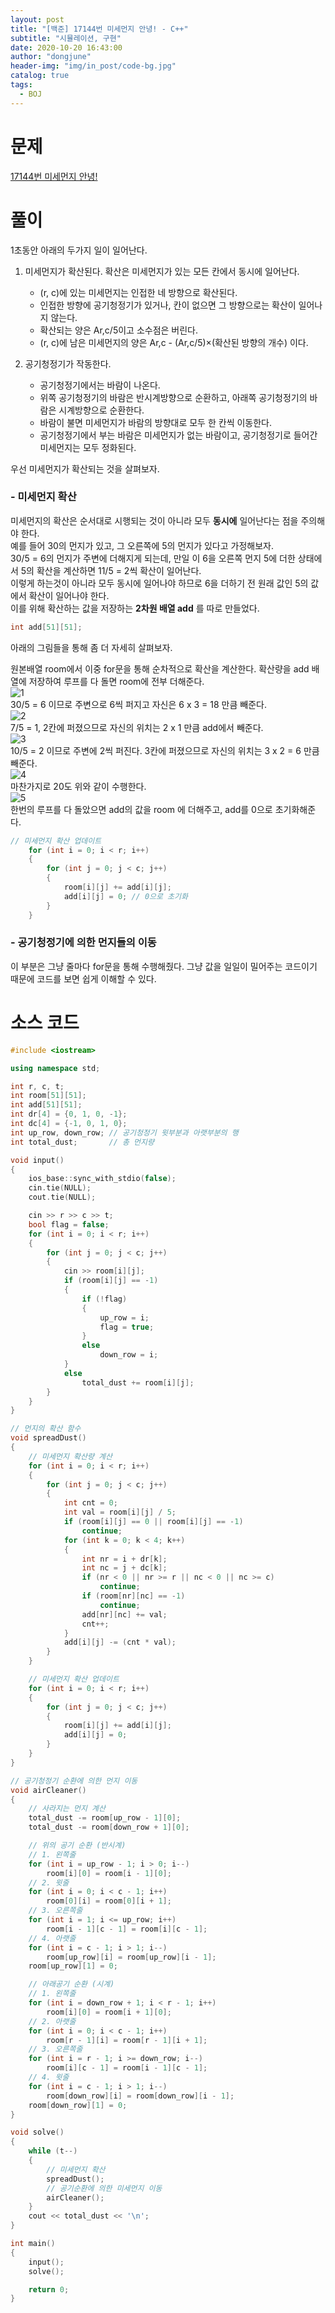 ```yaml
---
layout: post
title: "[백준] 17144번 미세먼지 안녕! - C++"
subtitle: "시뮬레이션, 구현"
date: 2020-10-20 16:43:00
author: "dongjune"
header-img: "img/in_post/code-bg.jpg"
catalog: true
tags:
  - BOJ
---
```


# 문제

[17144번 미세먼지 안녕!](https://www.acmicpc.net/problem/17144)

# 풀이

1초동안 아래의 두가지 일이 일어난다.

1. 미세먼지가 확산된다. 확산은 미세먼지가 있는 모든 칸에서 동시에 일어난다.

   - (r, c)에 있는 미세먼지는 인접한 네 방향으로 확산된다.
   - 인접한 방향에 공기청정기가 있거나, 칸이 없으면 그 방향으로는 확산이 일어나지 않는다.
   - 확산되는 양은 Ar,c/5이고 소수점은 버린다.
   - (r, c)에 남은 미세먼지의 양은 Ar,c - (Ar,c/5)×(확산된 방향의 개수) 이다.

2. 공기청정기가 작동한다.

   - 공기청정기에서는 바람이 나온다.
   - 위쪽 공기청정기의 바람은 반시계방향으로 순환하고, 아래쪽 공기청정기의 바람은 시계방향으로 순환한다.
   - 바람이 불면 미세먼지가 바람의 방향대로 모두 한 칸씩 이동한다.
   - 공기청정기에서 부는 바람은 미세먼지가 없는 바람이고, 공기청정기로 들어간 미세먼지는 모두 정화된다.

우선 미세먼지가 확산되는 것을 살펴보자.

### - 미세먼지 확산

미세먼지의 확산은 순서대로 시행되는 것이 아니라 모두 **동시에** 일어난다는 점을 주의해야 한다.  
예를 들어 30의 먼지가 있고, 그 오른쪽에 5의 먼지가 있다고 가정해보자.  
30/5 = 6의 먼지가 주변에 더해지게 되는데, 만일 이 6을 오른쪽 먼지 5에 더한 상태에서 5의 확산을 계산하면 11/5 = 2씩 확산이 일어난다.  
이렇게 하는것이 아니라 모두 동시에 일어나야 하므로 6을 더하기 전 원래 값인 5의 값에서 확산이 일어나야 한다.  
이를 위해 확산하는 값을 저장하는 **2차원 배열 add** 를 따로 만들었다.

```c++
int add[51][51];
```

아래의 그림들을 통해 좀 더 자세히 살펴보자.

원본배열 room에서 이중 for문을 통해 순차적으로 확산을 계산한다. 확산량을 add 배열에 저장하여 루프를 다 돌면 room에 전부 더해준다.  
![1](https://user-images.githubusercontent.com/53213397/117607897-ea0f9580-b197-11eb-8964-d0abd7be7048.png)  
30/5 = 6 이므로 주변으로 6씩 퍼지고 자신은 6 x 3 = 18 만큼 빼준다.  
![2](https://user-images.githubusercontent.com/53213397/117607909-f0057680-b197-11eb-9d0c-38a056051c02.png)  
7/5 = 1, 2칸에 퍼졌으므로 자신의 위치는 2 x 1 만큼 add에서 빼준다.  
![3](https://user-images.githubusercontent.com/53213397/117607911-f1cf3a00-b197-11eb-94a5-e9754b6ee4c7.png)  
10/5 = 2 이므로 주변에 2씩 퍼진다. 3칸에 퍼졌으므로 자신의 위치는 3 x 2 = 6 만큼 빼준다.  
![4](https://user-images.githubusercontent.com/53213397/117607914-f3006700-b197-11eb-975a-73abd0dd729d.png)  
마찬가지로 20도 위와 같이 수행한다.  
![5](https://user-images.githubusercontent.com/53213397/117607918-f398fd80-b197-11eb-95cf-c123b5d9c257.png)  
한번의 루프를 다 돌았으면 add의 값을 room 에 더해주고, add를 0으로 초기화해준다.

```c++
// 미세먼지 확산 업데이트
    for (int i = 0; i < r; i++)
    {
        for (int j = 0; j < c; j++)
        {
            room[i][j] += add[i][j];
            add[i][j] = 0; // 0으로 초기화
        }
    }
```

### - 공기청정기에 의한 먼지들의 이동

이 부분은 그냥 줄마다 for문을 통해 수행해줬다. 그냥 값을 일일이 밀어주는 코드이기 때문에 코드를 보면 쉽게 이해할 수 있다.

# 소스 코드

```c++
#include <iostream>

using namespace std;

int r, c, t;
int room[51][51];
int add[51][51];
int dr[4] = {0, 1, 0, -1};
int dc[4] = {-1, 0, 1, 0};
int up_row, down_row; // 공기청정기 윗부분과 아랫부분의 행
int total_dust;       // 총 먼지량

void input()
{
    ios_base::sync_with_stdio(false);
    cin.tie(NULL);
    cout.tie(NULL);

    cin >> r >> c >> t;
    bool flag = false;
    for (int i = 0; i < r; i++)
    {
        for (int j = 0; j < c; j++)
        {
            cin >> room[i][j];
            if (room[i][j] == -1)
            {
                if (!flag)
                {
                    up_row = i;
                    flag = true;
                }
                else
                    down_row = i;
            }
            else
                total_dust += room[i][j];
        }
    }
}

// 먼지의 확산 함수
void spreadDust()
{
    // 미세먼지 확산량 계산
    for (int i = 0; i < r; i++)
    {
        for (int j = 0; j < c; j++)
        {
            int cnt = 0;
            int val = room[i][j] / 5;
            if (room[i][j] == 0 || room[i][j] == -1)
                continue;
            for (int k = 0; k < 4; k++)
            {
                int nr = i + dr[k];
                int nc = j + dc[k];
                if (nr < 0 || nr >= r || nc < 0 || nc >= c)
                    continue;
                if (room[nr][nc] == -1)
                    continue;
                add[nr][nc] += val;
                cnt++;
            }
            add[i][j] -= (cnt * val);
        }
    }

    // 미세먼지 확산 업데이트
    for (int i = 0; i < r; i++)
    {
        for (int j = 0; j < c; j++)
        {
            room[i][j] += add[i][j];
            add[i][j] = 0;
        }
    }
}

// 공기청정기 순환에 의한 먼지 이동
void airCleaner()
{
    // 사라지는 먼지 계산
    total_dust -= room[up_row - 1][0];
    total_dust -= room[down_row + 1][0];

    // 위의 공기 순환 (반시계)
    // 1. 왼쪽줄
    for (int i = up_row - 1; i > 0; i--)
        room[i][0] = room[i - 1][0];
    // 2. 윗줄
    for (int i = 0; i < c - 1; i++)
        room[0][i] = room[0][i + 1];
    // 3. 오른쪽줄
    for (int i = 1; i <= up_row; i++)
        room[i - 1][c - 1] = room[i][c - 1];
    // 4. 아랫줄
    for (int i = c - 1; i > 1; i--)
        room[up_row][i] = room[up_row][i - 1];
    room[up_row][1] = 0;

    // 아래공기 순환 (시계)
    // 1. 왼쪽줄
    for (int i = down_row + 1; i < r - 1; i++)
        room[i][0] = room[i + 1][0];
    // 2. 아랫줄
    for (int i = 0; i < c - 1; i++)
        room[r - 1][i] = room[r - 1][i + 1];
    // 3. 오른쪽줄
    for (int i = r - 1; i >= down_row; i--)
        room[i][c - 1] = room[i - 1][c - 1];
    // 4. 윗줄
    for (int i = c - 1; i > 1; i--)
        room[down_row][i] = room[down_row][i - 1];
    room[down_row][1] = 0;
}

void solve()
{
    while (t--)
    {
        // 미세먼지 확산
        spreadDust();
        // 공기순환에 의한 미세먼지 이동
        airCleaner();
    }
    cout << total_dust << '\n';
}

int main()
{
    input();
    solve();

    return 0;
}
```
